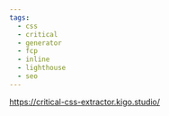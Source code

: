 ```yaml
---
tags:
  - css
  - critical
  - generator
  - fcp
  - inline
  - lighthouse
  - seo
---
```

https://critical-css-extractor.kigo.studio/